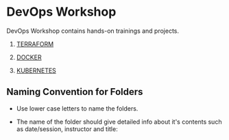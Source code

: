 # DevOps Workshop

DevOps Workshop contains hands-on trainings and projects.

1. [TERRAFORM](./Terraform/README.md)

2. [DOCKER](./Docker/README.md)

3. [KUBERNETES](./Kubernetes/README.md)

## Naming Convention for Folders 

- Use lower case letters to name the folders.

- The name of the folder should give detailed info about it's contents such as date/session, instructor and title: